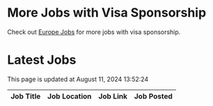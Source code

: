 # More Jobs with Visa Sponsorship

Check out [Europe Jobs](https://github.com/sureshparimi/europejobs#latest-jobs) for more jobs with visa sponsorship.

# Latest Jobs

This page is updated at August 11, 2024 13:52:24

| Job Title | Job Location | Job Link | Job Posted |
| --- | --- | --- | --- |
